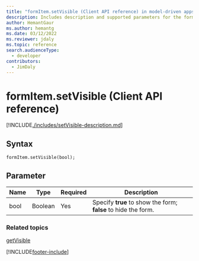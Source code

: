 ```yaml
---
title: "formItem.setVisible (Client API reference) in model-driven apps| MicrosoftDocs"
description: Includes description and supported parameters for the formItem.setVisible method.
author: HemantGaur
ms.author: hemantg
ms.date: 03/12/2022
ms.reviewer: jdaly
ms.topic: reference
search.audienceType: 
  - developer
contributors:
  - JimDaly
---
```

# formItem.setVisible (Client API reference)

[!INCLUDE[./includes/setVisible-description.md](./includes/setVisible-description.md)] 

## Syntax

`formItem.setVisible(bool);`

## Parameter

|Name|Type|Required|Description|
|--|--|--|--|
|bool|Boolean|Yes|Specify **true** to show the form; **false** to hide the form.|

### Related topics

[getVisible](getVisible.md)


[!INCLUDE[footer-include](../../../../../includes/footer-banner.md)]
